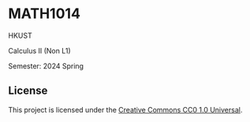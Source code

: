 # MATH1014

HKUST

Calculus II (Non L1)

Semester: 2024 Spring

## License

This project is licensed under the [Creative Commons CC0 1.0 Universal](../LICENSE).
